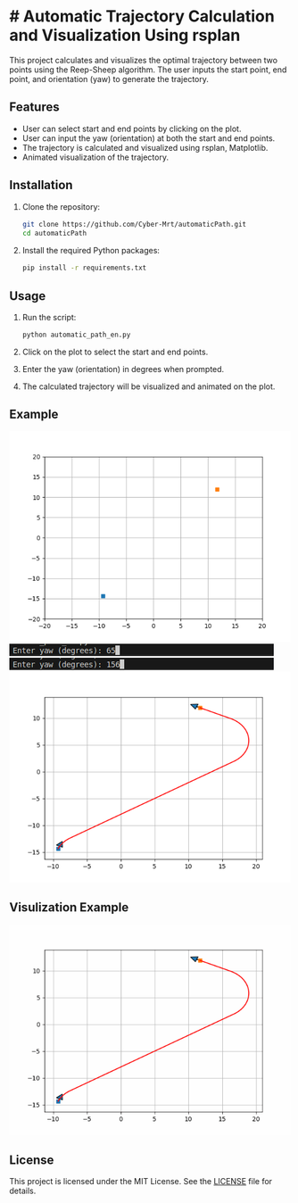 # # Automatic Trajectory Calculation and Visualization Using rsplan

This project calculates and visualizes the optimal trajectory between two points using the Reep-Sheep algorithm. The user inputs the start point, end point, and orientation (yaw) to generate the trajectory.

## Features

- User can select start and end points by clicking on the plot.
- User can input the yaw (orientation) at both the start and end points.
- The trajectory is calculated and visualized using rsplan, Matplotlib.
- Animated visualization of the trajectory.

## Installation

1. Clone the repository:
    ```sh
    git clone https://github.com/Cyber-Mrt/automaticPath.git
    cd automaticPath
    ```

2. Install the required Python packages:
    ```sh
    pip install -r requirements.txt
    ```

## Usage

1. Run the script:
    ```sh
    python automatic_path_en.py
    ```

2. Click on the plot to select the start and end points.
3. Enter the yaw (orientation) in degrees when prompted.
4. The calculated trajectory will be visualized and animated on the plot.

## Example

![Example Image](Figure_1.png)
![Example Image](input1.png)
![Example Image](input2.png)
![Example Image](Figure_2.png)

## Visulization Example
![Example Image](grafik_animasyon.gif)


## License

This project is licensed under the MIT License. See the [LICENSE](LICENSE) file for details.
